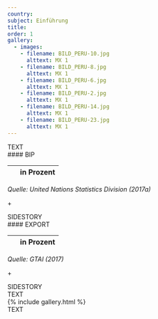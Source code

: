 ```yaml
---
country:
subject: Einführung
title:
order: 1
gallery:
  - images:
    - filename: BILD_PERU-10.jpg
      alttext: MX 1
    - filename: BILD_PERU-8.jpg
      alttext: MX 1
    - filename: BILD_PERU-6.jpg
      alttext: MX 1
    - filename: BILD_PERU-2.jpg
      alttext: MX 1
    - filename: BILD_PERU-14.jpg
      alttext: MX 1
    - filename: BILD_PERU-23.jpg
      alttext: MX 1
---
```

<!-- Text mit Sidestory rechts -->
<div class="has-sidestories-right grid" markdown="1">

<div class="content" markdown="1">
TEXT
</div>

<div class="sidestory sidestory-right" markdown="1">
#### BIP

 &nbsp; | in Prozent
 --- | ---

_Quelle: United Nations Statistics Division (2017a)_
<p class="sidestory-toggle"><span>+</span></p>
</div>

<div class="overlay sidestory-right-content content">
<div class="ss-content" markdown="1">
SIDESTORY
</div>
</div>

</div>


<!-- Text mit Sidestory links -->
<div class="has-sidestories-left grid" markdown="1">

<div class="sidestory sidestory-left" markdown="1">
#### EXPORT

 &nbsp; | in Prozent
--- | ---

_Quelle: GTAI (2017)_

<p class="sidestory-toggle"><span>+</span></p>
</div>

<div class="overlay sidestory-left-content content">
<div class="ss-content" markdown="1">
SIDESTORY
</div>
</div>

<div class="content" markdown="1">
TEXT
</div>

</div>


<div class="media-wrapper">
{% include gallery.html %}
</div>

<div class="content" markdown="1">
TEXT
</div>

